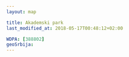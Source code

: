 ```yaml
---
layout: map

title: Akademski park
last_modified_at: 2018-05-17T00:48:12+02:00

WDPA: [388802]
geoSrbija:
---
```

